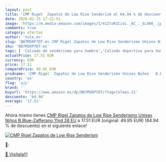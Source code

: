 ```yaml
---
layout: post
title: 'CMP Rigel  Zapatos de Low Rise Senderism al 64.94 % de descuento'
date: 2020-02-15 17:22:51
image: 'https://m.media-amazon.com/images/I/412loR1CisL._AC_._SL400_.jpg'
comments: true
category: ofertas
author: 'tole.es'
slug: 'B07MSRP7DT-es CMP Rigel Zapatos de Low Rise Senderismo Unisex Niños...'
sku: 'B07MSRP7DT-es'
tags: [ 'Calzado de senderismo para hombre','Calzado deportivo para hombre','Chanclas y sandalias de piscina para hombre','Zapatillas de senderismo para hombre','Zapatillas y calzado deportivo para hombre','Zapatos','Zapatos para hombre','Zapatos y complementos','zapatos', ]
actualPrice: 17.51 EUR
currency: EUR
price: 17.51
comparePrice: 49.95 EUR
prodname: 'CMP Rigel  Zapatos de Low Rise Senderismo Unisex Niños   B.Blue-Zafferano 11nd   28 EU'
country: 'es'
flag: '🇪🇸'
brand: ''
buyurl: 'https://www.amazon.es/dp/B07MSRP7DT/?tag=tolees-21'
descuento: '64.94'
average: '17.51'
---
```


Ahora mismo tienes [CMP Rigel  Zapatos de Low Rise Senderismo Unisex Niños   B.Blue-Zafferano 11nd   28 EU](https://www.amazon.es/dp/B07MSRP7DT/?tag=tolees-21) a 17.51 EUR (original: 49.95 EUR) (64.94 %  de descuento) en el siguiente enlace!

[![CMP Rigel  Zapatos de Low Rise Senderism](https://m.media-amazon.com/images/I/412loR1CisL._AC_._SL400_.jpg)](https://www.amazon.es/dp/B07MSRP7DT/?tag=tolees-21)

🔎:


[🛒 Visítala!!!](https://www.amazon.es/dp/B07MSRP7DT/?tag=tolees-21)
